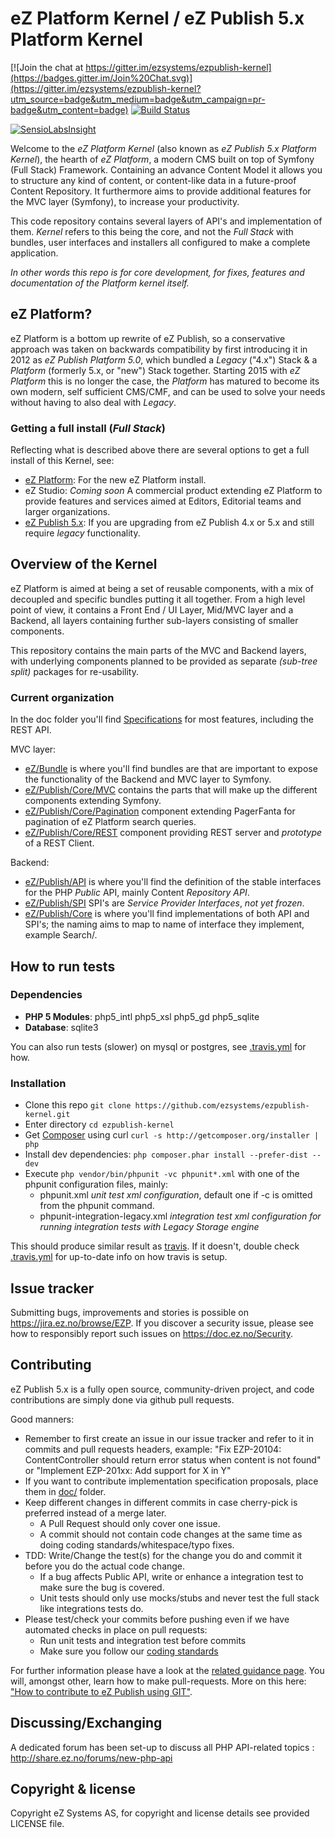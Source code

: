 # eZ Platform Kernel / eZ Publish 5.x Platform Kernel

[![Join the chat at https://gitter.im/ezsystems/ezpublish-kernel](https://badges.gitter.im/Join%20Chat.svg)](https://gitter.im/ezsystems/ezpublish-kernel?utm_source=badge&utm_medium=badge&utm_campaign=pr-badge&utm_content=badge)
[![Build Status](https://travis-ci.org/ezsystems/ezpublish-kernel.png?branch=master)](https://travis-ci.org/ezsystems/ezpublish-kernel)

[![SensioLabsInsight](https://insight.sensiolabs.com/projects/0885c0ce-4b9f-4b89-aa9c-e8f9f7a315e0/big.png)](https://insight.sensiolabs.com/projects/0885c0ce-4b9f-4b89-aa9c-e8f9f7a315e0)

Welcome to the *eZ Platform Kernel* (also known as *eZ Publish 5.x Platform Kernel*), the hearth of *eZ Platform*, a modern
CMS built on top of Symfony (Full Stack) Framework.
Containing an advance Content Model it allows you to structure any kind of content, or content-like data in a future-proof Content Repository.
It furthermore aims to provide additional features for the MVC layer (Symfony), to increase your productivity.

This code repository contains several layers of API's and implementation of them. *Kernel* refers to this being the core,
and not the *Full Stack* with bundles, user interfaces and installers all configured to make a complete application.

*In other words this repo is for core development, for fixes, features and documentation of the Platform kernel itself.*


## eZ Platform?

eZ Platform is a bottom up rewrite of eZ Publish, so a conservative approach was taken on backwards compatibility
by first introducing it in 2012 as *eZ Publish Platform 5.0*, which bundled a *Legacy* ("4.x") Stack & a *Platform* (formerly 5.x, or "new")
Stack together. Starting 2015 with *eZ Platform* this is no longer the case, the *Platform* has matured to become its own
modern, self sufficient CMS/CMF, and can be used to solve your needs without having to also deal with *Legacy*.

### Getting a full install (*Full Stack*)

Reflecting what is described above there are several options to get a full install of this Kernel, see:

- [eZ Platform](https://github.com/ezsystems/ezplatform): For the new eZ Platform install.
- eZ Studio: *Coming soon* A commercial product extending eZ Platform to provide features and services aimed at Editors, Editorial teams and larger organizations.
- [eZ Publish 5.x](https://github.com/ezsystems/ezpublish-community): If you are upgrading from eZ Publish 4.x or 5.x and still require *legacy* functionality.


## Overview of the Kernel

eZ Platform is aimed at being a set of reusable components, with a mix of decoupled and specific bundles putting it all together.
From a high level point of view, it contains a Front End / UI Layer, Mid/MVC layer and a Backend, all layers containing further
sub-layers consisting of smaller components.

This repository contains the main parts of the MVC and Backend layers, with underlying components planned to be provided
as separate *(sub-tree split)* packages for re-usability.


### Current organization

In the doc folder you'll find [Specifications](doc/specifications/) for most features, including the REST API.

MVC layer:
- [eZ/Bundle](eZ/Bundle/) is where you'll find bundles are that are important to expose the functionality of the Backend and MVC layer to Symfony.
- [eZ/Publish/Core/MVC](eZ/Publish/Core/MVC/) contains the parts that will make up the different components extending Symfony.
- [eZ/Publish/Core/Pagination](eZ/Publish/Core/Pagination/) component extending PagerFanta for pagination of eZ Platform search queries.
- [eZ/Publish/Core/REST](eZ/Publish/Core/REST/) component providing REST server and *prototype* of a REST Client.

Backend:
- [eZ/Publish/API](eZ/Publish/API/) is where you'll find the definition of the stable interfaces for the PHP *Public* API, mainly Content *Repository API*.
- [eZ/Publish/SPI](eZ/Publish/SPI/)  SPI's are *Service Provider Interfaces*, *not yet frozen*.
- [eZ/Publish/Core](eZ/Publish/Core/) is where you'll find implementations of both API and SPI's; the naming aims to map to name of interface they implement, example Search/<implementation>.


## How to run tests

### Dependencies
* **PHP 5 Modules**: php5\_intl php5\_xsl php5\_gd php5\_sqlite
* **Database**: sqlite3

You can also run tests (slower) on mysql or postgres, see [.travis.yml](.travis.yml) for how.

### Installation
* Clone this repo `git clone https://github.com/ezsystems/ezpublish-kernel.git`
* Enter directory `cd ezpublish-kernel`
* Get [Composer](http://getcomposer.org/download/) using curl `curl -s http://getcomposer.org/installer | php`
* Install dev dependencies: `php composer.phar install --prefer-dist --dev`
* Execute `php vendor/bin/phpunit -vc phpunit*.xml` with one of the phpunit configuration files, mainly:
  * phpunit.xml  *unit test xml configuration*, default one if -c is omitted from the phpunit command.
  * phpunit-integration-legacy.xml  *integration test xml configuration for running integration tests with Legacy Storage engine*

This should produce similar result as [travis](https://travis-ci.org/ezsystems/ezpublish-kernel).
If it doesn't, double check [.travis.yml](.travis.yml) for up-to-date info on how travis is setup.


## Issue tracker
Submitting bugs, improvements and stories is possible on https://jira.ez.no/browse/EZP.
If you discover a security issue, please see how to responsibly report such issues on https://doc.ez.no/Security.

## Contributing
eZ Publish 5.x is a fully open source, community-driven project, and code contributions are simply done via github pull requests.

Good manners:
* Remember to first create an issue in our issue tracker and refer to it in commits and pull requests headers, example:
  "Fix EZP-20104: ContentController should return error status when content is not found"
  or
  "Implement EZP-201xx: Add support for X in Y"
* If you want to contribute implementation specification proposals, place them in [doc/](doc/) folder.
* Keep different changes in different commits in case cherry-pick is preferred instead of a merge later.
  * A Pull Request should only cover one issue.
  * A commit should not contain code changes at the same time as doing coding standards/whitespace/typo fixes.
* TDD: Write/Change the test(s) for the change you do and commit it before you do the actual code change.
  * If a bug affects Public API, write or enhance a integration test to make sure the bug is covered.
  * Unit tests should only use mocks/stubs and never test the full stack like integrations tests do.
* Please test/check your commits before pushing even if we have automated checks in place on pull requests:
  * Run unit tests and integration test before commits
  * Make sure you follow our [coding standards](https://github.com/ezsystems/ezcs)

For further information please have a look at the [related guidance page](http://share.ez.no/get-involved/develop). You will, amongst other, learn how to make pull-requests. More on this here: ["How to contribute to eZ Publish using GIT"](http://share.ez.no/learn/ez-publish/how-to-contribute-to-ez-publish-using-git).

## Discussing/Exchanging
A dedicated forum has been set-up to discuss all PHP API-related topics : http://share.ez.no/forums/new-php-api

## Copyright & license
Copyright eZ Systems AS, for copyright and license details see provided LICENSE file.
